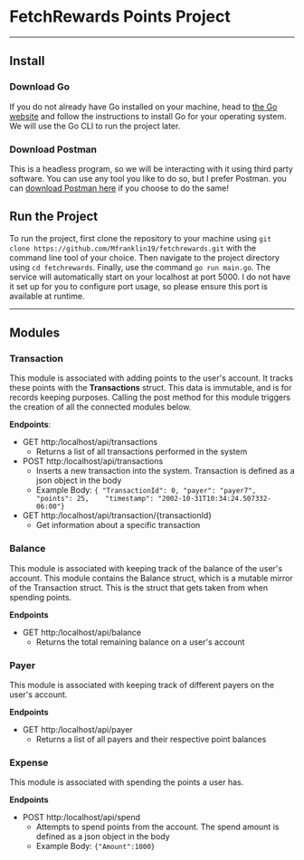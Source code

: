 # FetchRewards Points Project
---
## **Install**

### **Download Go**

If you do not already have Go installed on your machine, head to [the Go website](https://go.dev/doc/install) and follow the instructions to install Go for your operating system. We will use the Go CLI to run the project later.

### **Download Postman**

This is a headless program, so we will be interacting with it using third party software. You can use any tool you like to do so, but I prefer Postman. you can [download Postman here](https://www.postman.com/downloads/) if you choose to do the same!

## **Run the Project**

To run the project, first clone the repository to your machine using `git clone https://github.com/Mfranklin19/fetchrewards.git` with the command line tool of your choice. Then navigate to the project directory using `cd fetchrewards`. Finally, use the command `go run main.go`. The service will automatically start on your localhost at port 5000. I do not have it set up for you to configure port usage, so please ensure this port is available at runtime.

---

## **Modules**

### **Transaction**

This module is associated with adding points to the user's account. It tracks these points with the **Transactions** struct. This data is immutable, and is for records keeping purposes. Calling the post method for this module triggers the creation of all the connected modules below.

**Endpoints**:
- GET http:/localhost/api/transactions
    - Returns a list of all transactions performed in the system
- POST http:/localhost/api/transactions
    - Inserts a new transaction into the system. Transaction is defined as a json object in the body
    - Example Body: `{ "TransactionId": 0, "payer": "payer7", "points": 25,    "timestamp": "2002-10-31T10:34:24.507332-06:00"}`
- GET http:/localhost/api/transaction/{transactionId}
    - Get information about a specific transaction

### **Balance**

This module is associated with keeping track of the balance of the user's account. This module contains the Balance struct, which is a mutable mirror of the Transaction struct. This is the struct that gets taken from when spending points.

**Endpoints**
- GET http:/localhost/api/balance
    - Returns the total remaining balance on a user's account

### **Payer**

This module is associated with keeping track of different payers on the user's account.

**Endpoints**
- GET http:/localhost/api/payer
    - Returns a list of all payers and their respective point balances

### **Expense**

This module is associated with spending the points a user has.

**Endpoints**
- POST http:/localhost/api/spend
    - Attempts to spend points from the account. The spend amount is defined as a json object in the body
    - Example Body: `{"Amount":1000}`